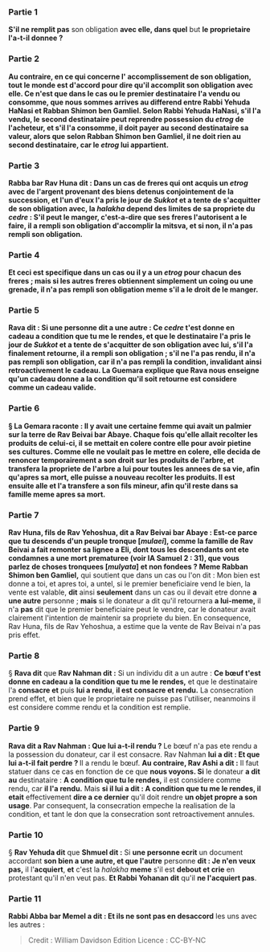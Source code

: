 
### Partie 1
<b>S'il ne remplit pas</b> son obligation <b>avec elle, dans quel</b> but <b>le proprietaire l'a-t-il <b>donnee</b> ?

### Partie 2
<b>Au contraire,</b> en ce qui concerne l' <b>accomplissement</b> de son obligation, <b>tout le monde est d'accord pour dire qu'il accomplit</b> son obligation <b>avec elle.</b> Ce n'est que dans le cas ou le premier destinataire l'a <b>vendu ou consomme,</b> que <b>nous sommes arrives au differend entre Rabbi</b> Yehuda HaNasi <b>et Rabban Shimon ben Gamliel. </b> Selon Rabbi Yehuda HaNasi, s'il l'a vendu, le second destinataire peut reprendre possession du <i>etrog</i> de l'acheteur, et s'il l'a consomme, il doit payer au second destinataire sa valeur, alors que selon Rabban Shimon ben Gamliel, il ne doit rien au second destinataire, car le <i>etrog</i> lui appartient.

### Partie 3
<b>Rabba bar Rav Huna dit : </b> Dans un cas de <b>freres qui ont acquis un <i>etrog</i> avec</b> de l'argent provenant des biens <b>detenus conjointement</b> <b>de la succession, </b> et <b>l'un d'eux l'a pris</b> le jour de <i>Sukkot</i> <b>et</b> a tente de <b>s'acquitter</b> de son obligation <b>avec, </b> la <i>halakha</i> depend des limites de sa propriete du <i>cedre</i> : <b>S'il peut le manger,</b> c'est-a-dire que ses freres l'autorisent a le faire, <b>il a rempli</b> son obligation d'accomplir la mitsva, <b>et si non, il n'a pas rempli</b> son obligation.

### Partie 4
<b>Et</b> ceci est <b>specifique</b> dans un cas <b>ou il y a un <i>etrog</i> pour chacun</b> des freres ; <b>mais</b> si les autres freres obtiennent simplement <b>un coing ou une grenade,</b> il n'a <b>pas</b> rempli son obligation meme s'il a le droit de le manger.

### Partie 5
<b>Rava dit :</b> Si une personne dit a une autre : <b>Ce <i>cedre</i> t'est donne en cadeau a condition que tu me le rendes,</b> et que le destinataire l'a <b>pris</b> le jour de <i>Sukkot</i> <b>et</b> a tente de <b>s'acquitter</b> de son obligation <b>avec lui,</b> s'il l'a finalement <b>retourne, il a rempli</b> son obligation ; s'il <b>ne l'a pas rendu, il n'a pas rempli</b> son obligation, car il n'a pas rempli la condition, invalidant ainsi retroactivement le cadeau. La Guemara explique que Rava <b>nous enseigne qu'un cadeau</b> donne <b>a la condition qu'il soit retourne est considere</b> comme un <b>cadeau valide.</b>

### Partie 6
§ La Gemara raconte : Il y avait <b>une certaine femme qui avait un palmier sur la terre de Rav Beivai bar Abaye. Chaque fois qu'elle allait recolter</b> les produits de <b>celui-ci, il se mettait en colere contre elle</b> pour avoir pietine ses cultures. Comme elle ne voulait pas le mettre en colere, <b>elle</b> decida de renoncer temporairement a son droit sur les produits de l'arbre, et <b>transfera</b> la propriete de <b>l'arbre a lui</b> pour <b>toutes les annees de sa vie,</b> afin qu'apres sa mort, elle puisse a nouveau recolter les produits. <b>Il</b> est ensuite <b>alle et l'a transfere a son fils mineur,</b> afin qu'il reste dans sa famille meme apres sa mort.

### Partie 7
<b>Rav Huna, fils de Rav Yehoshua, dit</b> a Rav Beivai bar Abaye : Est-ce <b>parce que tu descends d'un peuple tronque [<i>mulaei</i>]</b>, comme la famille de Rav Beivai a fait remonter sa lignee a Eli, dont tous les descendants ont ete condamnes a une mort prematuree (voir IA Samuel 2 : 31), que <b>vous parlez de choses tronquees [<i>mulyata</i>]</b> et non fondees ? Meme Rabban Shimon ben Gamliel,</b> qui soutient que dans un cas ou l'on dit : Mon bien est donne a toi, et apres toi, a untel, si le premier beneficiaire vend le bien, la vente est valable, <b>dit</b> ainsi <b>seulement</b> dans un cas ou il devait etre donne <b>a une autre</b> personne ; <b>mais</b> si le donateur a dit qu'il retournera <b>a lui-meme,</b> il n'a <b>pas</b> dit que le premier beneficiaire peut le vendre, car le donateur avait clairement l'intention de maintenir sa propriete du bien. En consequence, Rav Huna, fils de Rav Yehoshua, a estime que la vente de Rav Beivai n'a pas pris effet.

### Partie 8
§ <b>Rava dit</b> que <b>Rav Nahman dit :</b> Si un individu dit a un autre : <b>Ce bœuf t'est donne en cadeau a la condition que tu me le rendes,</b> et que le destinataire l'a <b>consacre et</b> puis <b>lui a rendu</b>, <b>il est consacre et rendu.</b> La consecration prend effet, et bien que le proprietaire ne puisse pas l'utiliser, neanmoins il est considere comme rendu et la condition est remplie.

### Partie 9
<b>Rava dit a Rav Nahman : Que lui a-t-il rendu ? </b> Le bœuf n'a pas ete rendu a la possession du donateur, car il est consacre. Rav Nahman <b>lui a dit : Et que lui a-t-il fait perdre ? </b> Il a rendu le bœuf. <b>Au contraire, Rav Ashi a dit :</b> Il faut statuer dans ce cas en fonction de ce que <b>nous voyons. Si</b> le donateur <b>a dit au</b> destinataire : <b>A condition que tu le rendes,</b> il est considere comme rendu, car <b>il l'a rendu.</b> Mais <b>si il lui a dit : A condition que tu me le rendes, il etait</b> effectivement <b>dire a ce dernier</b> qu'il doit rendre <b>un objet propre a son usage</b>. Par consequent, la consecration empeche la realisation de la condition, et tant le don que la consecration sont retroactivement annules.

### Partie 10
§ <b>Rav Yehuda dit</b> que <b>Shmuel dit :</b> Si <b>une personne ecrit</b> un document accordant <b>son bien a une autre, et que l'autre</b> personne <b>dit : Je n'en veux pas,</b> il l'<b>acquiert</b>, <b>et</b> c'est la <i>halakha</i> <b>meme</b> s'il est <b>debout et crie</b> en protestant qu'il n'en veut pas. <b>Et Rabbi Yohanan dit</b> qu'il <b>ne l'acquiert pas</b>.

### Partie 11
<b>Rabbi Abba bar Memel a dit : Et ils ne sont pas en desaccord</b> les uns avec les autres :

>Credit : William Davidson Edition
>Licence : CC-BY-NC